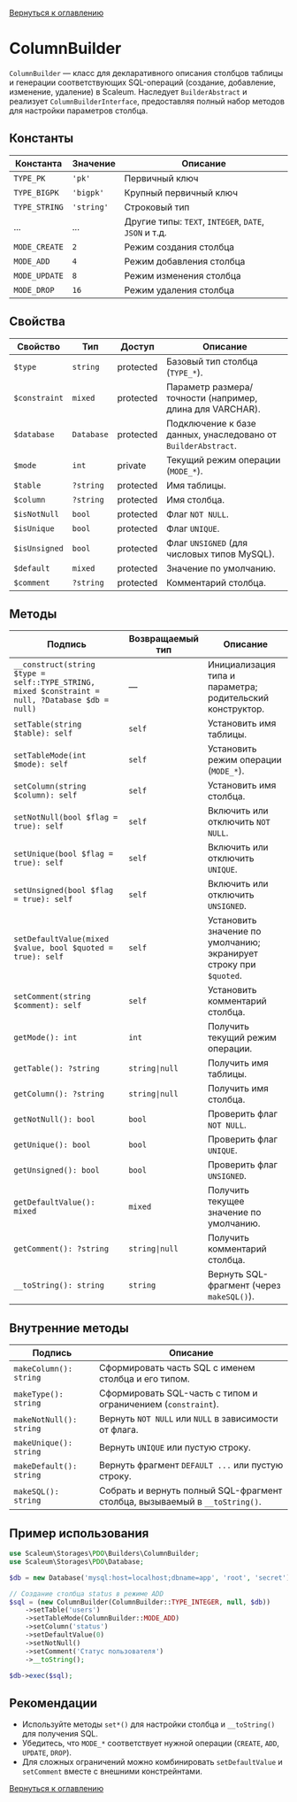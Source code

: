 [Вернуться к оглавлению](../../../../index.md)

# ColumnBuilder

`ColumnBuilder` — класс для декларативного описания столбцов таблицы и генерации соответствующих SQL-операций (создание, добавление, изменение, удаление) в Scaleum. Наследует `BuilderAbstract` и реализует `ColumnBuilderInterface`, предоставляя полный набор методов для настройки параметров столбца.

## Константы

| Константа     | Значение   | Описание                                              |
| ------------- | ---------- | ----------------------------------------------------- |
| `TYPE_PK`     | `'pk'`     | Первичный ключ                                        |
| `TYPE_BIGPK`  | `'bigpk'`  | Крупный первичный ключ                                |
| `TYPE_STRING` | `'string'` | Строковый тип                                         |
| ...           | ...        | Другие типы: `TEXT`, `INTEGER`, `DATE`, `JSON` и т.д. |
| `MODE_CREATE` | `2`        | Режим создания столбца                                |
| `MODE_ADD`    | `4`        | Режим добавления столбца                              |
| `MODE_UPDATE` | `8`        | Режим изменения столбца                               |
| `MODE_DROP`   | `16`       | Режим удаления столбца                                |

## Свойства

| Свойство      | Тип        | Доступ    | Описание                                                      |
| ------------- | ---------- | --------- | ------------------------------------------------------------- |
| `$type`       | `string`   | protected | Базовый тип столбца (`TYPE_*`).                               |
| `$constraint` | `mixed`    | protected | Параметр размера/точности (например, длина для VARCHAR).      |
| `$database`   | `Database` | protected | Подключение к базе данных, унаследовано от `BuilderAbstract`. |
| `$mode`       | `int`      | private   | Текущий режим операции (`MODE_*`).                            |
| `$table`      | `?string`  | protected | Имя таблицы.                                                  |
| `$column`     | `?string`  | protected | Имя столбца.                                                  |
| `$isNotNull`  | `bool`     | protected | Флаг `NOT NULL`.                                              |
| `$isUnique`   | `bool`     | protected | Флаг `UNIQUE`.                                                |
| `$isUnsigned` | `bool`     | protected | Флаг `UNSIGNED` (для числовых типов MySQL).                   |
| `$default`    | `mixed`    | protected | Значение по умолчанию.                                        |
| `$comment`    | `?string`  | protected | Комментарий столбца.                                          |

## Методы

| Подпись | Возвращаемый тип | Описание|
| ------- | ---------------- | --------|
| `__construct(string $type = self::TYPE_STRING, mixed $constraint = null, ?Database $db = null)` | —                | Инициализация типа и параметра; родительский конструктор.          |
| `setTable(string $table): self`                                                                 | `self`           | Установить имя таблицы.                                            |
| `setTableMode(int $mode): self`                                                                 | `self`           | Установить режим операции (`MODE_*`).                              |
| `setColumn(string $column): self`                                                               | `self`           | Установить имя столбца.                                            |
| `setNotNull(bool $flag = true): self`                                                           | `self`           | Включить или отключить `NOT NULL`.                                 |
| `setUnique(bool $flag = true): self`                                                            | `self`           | Включить или отключить `UNIQUE`.                                   |
| `setUnsigned(bool $flag = true): self`                                                          | `self`           | Включить или отключить `UNSIGNED`.                                 |
| `setDefaultValue(mixed $value, bool $quoted = true): self`                                      | `self`           | Установить значение по умолчанию; экранирует строку при `$quoted`. |
| `setComment(string $comment): self`                                                             | `self`           | Установить комментарий столбца.                                    |
| `getMode(): int`                                                                                | `int`            | Получить текущий режим операции.                                   |
| `getTable(): ?string`                                                                           | `string\|null`   | Получить имя таблицы.                                              |
| `getColumn(): ?string`                                                                          | `string\|null`   | Получить имя столбца.                                              |
| `getNotNull(): bool`                                                                            | `bool`           | Проверить флаг `NOT NULL`.                                         |
| `getUnique(): bool`                                                                             | `bool`           | Проверить флаг `UNIQUE`.                                           |
| `getUnsigned(): bool`                                                                           | `bool`           | Проверить флаг `UNSIGNED`.                                         |
| `getDefaultValue(): mixed`                                                                      | `mixed`          | Получить текущее значение по умолчанию.                            |
| `getComment(): ?string`                                                                         | `string\|null`   | Получить комментарий столбца.                                      |
| `__toString(): string`                                                                          | `string`         | Вернуть SQL-фрагмент (через `makeSQL()`).                          |

## Внутренние методы

| Подпись                 | Описание                                                                    |
| ----------------------- | --------------------------------------------------------------------------- |
| `makeColumn(): string`  | Сформировать часть SQL c именем столбца и его типом.                        |
| `makeType(): string`    | Сформировать SQL-часть с типом и ограничением (`constraint`).               |
| `makeNotNull(): string` | Вернуть `NOT NULL` или `NULL` в зависимости от флага.                       |
| `makeUnique(): string`  | Вернуть `UNIQUE` или пустую строку.                                         |
| `makeDefault(): string` | Вернуть фрагмент `DEFAULT ...` или пустую строку.                           |
| `makeSQL(): string`     | Собрать и вернуть полный SQL-фрагмент столбца, вызываемый в `__toString()`. |

## Пример использования

```php
use Scaleum\Storages\PDO\Builders\ColumnBuilder;
use Scaleum\Storages\PDO\Database;

$db = new Database('mysql:host=localhost;dbname=app', 'root', 'secret');

// Создание столбца status в режиме ADD
$sql = (new ColumnBuilder(ColumnBuilder::TYPE_INTEGER, null, $db))
    ->setTable('users')
    ->setTableMode(ColumnBuilder::MODE_ADD)
    ->setColumn('status')
    ->setDefaultValue(0)
    ->setNotNull()
    ->setComment('Статус пользователя')
    ->__toString();

$db->exec($sql);
```

## Рекомендации

* Используйте методы `set*()` для настройки столбца и `__toString()` для получения SQL.
* Убедитесь, что `MODE_*` соответствует нужной операции (`CREATE`, `ADD`, `UPDATE`, `DROP`).
* Для сложных ограничений можно комбинировать `setDefaultValue` и `setComment` вместе с внешними констрейнтами.

[Вернуться к оглавлению](../../../../index.md)
